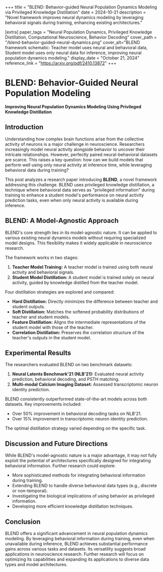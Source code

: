 +++
title = "BLEND: Behavior-guided Neural Population Dynamics Modeling via Privileged Knowledge Distillation"
date = 2024-10-21
description = "Novel framework improves neural dynamics modeling by leveraging behavioral signals during training, enhancing existing architectures."

[extra]
paper_tags = "Neural Population Dynamics, Privileged Knowledge Distillation, Computational Neuroscience, Behavior Decoding"
cover_path = "/blend-behavior-guided-neural-dynamics.png"
cover_alt="BLEND framework schematic: Teacher model uses neural and behavioral data, Student model uses only neural data for inference, improving neural population dynamics modeling."
display_date = "October 21, 2024"
reference_link = "https://arxiv.org/pdf/2410.13872"
+++

#  BLEND: Behavior-Guided Neural Population Modeling

**Improving Neural Population Dynamics Modeling Using Privileged Knowledge Distillation**


## Introduction

Understanding how complex brain functions arise from the collective activity of neurons is a major challenge in neuroscience.  Researchers increasingly model neural activity alongside behavior to uncover their intricate relationships. However, perfectly paired neural-behavioral datasets are scarce.  This raises a key question: how can we build models that perform well using only neural activity at inference time, while leveraging behavioral data during training?


This post analyzes a research paper introducing **BLEND**, a novel framework addressing this challenge.  BLEND uses privileged knowledge distillation, a technique where behavioral data serves as "privileged information" during training to enhance a student model's performance on neural activity prediction tasks, even when only neural activity is available during inference.


## BLEND: A Model-Agnostic Approach

BLEND's core strength lies in its model-agnostic nature. It can be applied to various existing neural dynamics models without requiring specialized model designs. This flexibility makes it widely applicable in neuroscience research.

The framework works in two stages:

1.  **Teacher Model Training:** A teacher model is trained using both neural activity and behavioral signals.
2.  **Student Model Distillation:** A student model is trained solely on neural activity, guided by knowledge distilled from the teacher model.


Four distillation strategies are explored and compared:

*   **Hard Distillation:** Directly minimizes the difference between teacher and student outputs.
*   **Soft Distillation:** Matches the softened probability distributions of teacher and student models.
*   **Feature Distillation:** Aligns the intermediate representations of the student model with those of the teacher.
*   **Correlation Distillation:** Preserves the correlation structure of the teacher's outputs in the student model.


## Experimental Results

The researchers evaluated BLEND on two benchmark datasets:

1.  **Neural Latents Benchmark'21 (NLB'21):**  Evaluated neural activity prediction, behavioral decoding, and PSTH matching.
2.  **Multi-modal Calcium Imaging Dataset:** Assessed transcriptomic neuron identity prediction.


BLEND consistently outperformed state-of-the-art models across both datasets. Key improvements included:

*   Over 50% improvement in behavioral decoding tasks on NLB'21.
*   Over 15% improvement in transcriptomic neuron identity prediction.


The optimal distillation strategy varied depending on the specific task.


## Discussion and Future Directions

While BLEND's model-agnostic nature is a major advantage, it may not fully exploit the potential of architectures specifically designed for integrating behavioral information.  Further research could explore:

*   More sophisticated methods for integrating behavioral information during training.
*   Extending BLEND to handle diverse behavioral data types (e.g., discrete or non-temporal).
*   Investigating the biological implications of using behavior as privileged information.
*   Developing more efficient knowledge distillation techniques.


## Conclusion

BLEND offers a significant advancement in neural population dynamics modeling. By leveraging behavioral information during training, even when unavailable during inference, BLEND achieves substantial performance gains across various tasks and datasets.  Its versatility suggests broad applications in neuroscience research.  Further research will focus on optimizing its capabilities and expanding its applications to diverse data types and model architectures.


